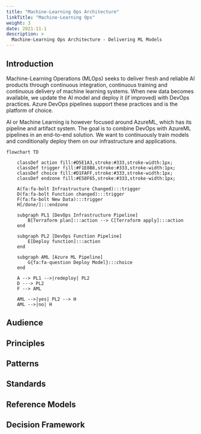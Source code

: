 ```yaml
---
title: "Machine-Learning Ops Architecture"
linkTitle: "Machine-Learning Ops"
weight: 3
date: 2021-11-1
description: >
  Machine-Learning Ops Architecture - Delivering ML Models
---
```


## Introduction

Machine-Learning Operations (MLOps) seeks to deliver fresh and reliable AI products through continuous integration, continuous training and continuous delivery of machine learning systems. When new data becomes available, we update the AI model and deploy it (if improved) with DevOps practices. Azure DevOps pipelines support these practices and is the platform of choice.

AI or Machine Learning is however focused around AzureML, which has its pipeline and artifact system. The goal is to combine DevOps with AzureML pipelines in an end-to-end solution. We want to continuously train models and conditionally deploy them on our infrastructure and applications.


``` mermaid
flowchart TD

    classDef action fill:#D5E1A3,stroke:#333,stroke-width:1px;
    classDef trigger fill:#F1E8B8,stroke:#333,stroke-width:1px;
    classDef choice fill:#D1FAFF,stroke:#333,stroke-width:1px;
    classDef endzone fill:#E58F65,stroke:#333,stroke-width:1px;

    A(fa:fa-bolt Infrastructure Changed):::trigger
    D(fa:fa-bolt Function changed):::trigger
    F(fa:fa-bolt New Data):::trigger
    H[/done/]:::endzone

    subgraph PL1 [DevOps Infrastructure Pipeline]
        B[Terraform plan]:::action --> C[Terraform apply]:::action
    end

    subgraph PL2 [DevOps Function Pipeline]
        E[Deploy function]:::action
    end

    subgraph AML [Azure ML Pipeline]
        G{fa:fa-question Deploy Model}:::choice
    end

    A --> PL1 -->|redeploy| PL2
    D ---> PL2
    F --> AML

    AML -->|yes| PL2 --> H
    AML -->|no| H
```

## Audience

## Principles

## Patterns

## Standards

## Reference Models

## Decision Framework
